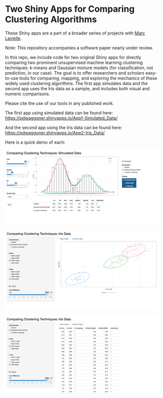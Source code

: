 # Two Shiny Apps for Comparing Clustering Algorithms
These Shiny apps are a part of a broader series of projects with [Marc Lavielle](http://www.cmap.polytechnique.fr/~lavielle/).

_Note:_ This repository accompanies a software paper nearly under review.

In this repo, we include code for two original Shiny apps for directly comparing two prominent unsupervised machine learning clustering techniques: k-means and Gaussian mixture models (for classification, not prediction, in our case). The goal is to offer researchers and scholars easy-to-use tools for comparing, mapping, and exploring the mechanics of these widely used clustering algorithms. The first app simulates data and the second app uses the Iris data as a sample, and includes both visual and numeric comparisons. 

Please cite the use of our tools in any published work.

The first app using simulated data can be found here: <https://pdwaggoner.shinyapps.io/App1-Simulated_Data/>

And the second app using the Iris data can be found here: <https://pdwaggoner.shinyapps.io/App2-Iris_Data/>

Here is a quick demo of each:

![App 1: Simulated Data](sim.png)

![App 2: Iris Data (Visual)](iris_viz.png)

![App 2: Iris Data (Numeric)](iris_num.png)
